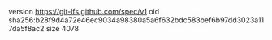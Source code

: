 version https://git-lfs.github.com/spec/v1
oid sha256:b28f9d4a72e46ec9034a98380a5a6f632bdc583bef6b97dd3023a117da5f8ac2
size 4078
